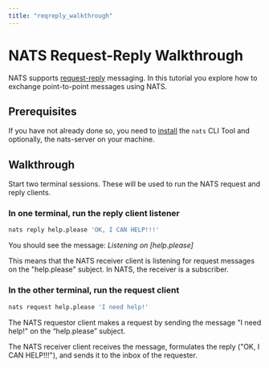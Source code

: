 ```yaml
---
title: "reqreply_walkthrough"
---
```

# NATS Request-Reply Walkthrough

NATS supports [request-reply](reqreply.md) messaging. In this tutorial you explore how to exchange point-to-point messages using NATS.

## Prerequisites

If you have not already done so, you need to [install](/nats-concepts/what-is-nats/walkthrough_setup.md) the `nats` CLI Tool and optionally, the nats-server on your machine.  
  
## Walkthrough

Start two terminal sessions. These will be used to run the NATS request and reply clients.

### In one terminal, run the reply client listener

```bash
nats reply help.please 'OK, I CAN HELP!!!'
```

You should see the message: _Listening on \[help.please\]_

This means that the NATS receiver client is listening for request messages on the "help.please" subject. In NATS, the receiver is a subscriber.

### In the other terminal, run the request client

```bash
nats request help.please 'I need help!'
```

The NATS requestor client makes a request by sending the message "I need help!" on the “help.please” subject.

The NATS receiver client receives the message, formulates the reply \("OK, I CAN HELP!!!"\), and sends it to the inbox of the requester.
